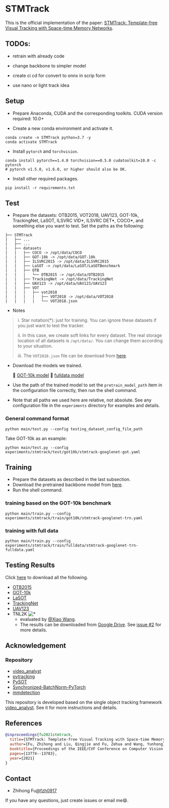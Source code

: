 # STMTrack
This is the official implementation of the paper: [STMTrack: Template-free Visual Tracking with Space-time Memory Networks](https://arxiv.org/abs/2104.00324).
 
## TODOs:
* retrain with already code

* change backbone to simpler model 

* create ci cd for convert to onnx in scrip form 

* use nano or light track idea 





## Setup
* Prepare Anaconda, CUDA and the corresponding toolkits. CUDA version required: 10.0+

* Create a new conda environment and activate it.
```Shell
conda create -n STMTrack python=3.7 -y
conda activate STMTrack
```

* Install `pytorch` and `torchvision`.
```Shell
conda install pytorch==1.4.0 torchvision==0.5.0 cudatoolkit=10.0 -c pytorch
# pytorch v1.5.0, v1.6.0, or higher should also be OK. 
```

* Install other required packages.
```Shell
pip install -r requirements.txt
```

## Test
* Prepare the datasets: OTB2015, VOT2018, UAV123, GOT-10k, TrackingNet, LaSOT, ILSVRC VID*, ILSVRC DET*, COCO*, and something else you want to test. Set the paths as the following: 
```Shell
├── STMTrack
|   ├── ...
|   ├── ...
|   ├── datasets
|   |   ├── COCO -> /opt/data/COCO
|   |   ├── GOT-10k -> /opt/data/GOT-10k
|   |   ├── ILSVRC2015 -> /opt/data/ILSVRC2015
|   |   ├── LaSOT -> /opt/data/LaSOT/LaSOTBenchmark
|   |   ├── OTB
|   |   |   └── OTB2015 -> /opt/data/OTB2015
|   |   ├── TrackingNet -> /opt/data/TrackingNet
|   |   ├── UAV123 -> /opt/data/UAV123/UAV123
|   |   ├── VOT
|   |   |   ├── vot2018
|   |   |   |   ├── VOT2018 -> /opt/data/VOT2018
|   |   |   |   └── VOT2018.json
```
* Notes

> i. Star notation(*): just for training. You can ignore these datasets if you just want to test the tracker.
> 
> ii. In this case, we create soft links for every dataset. The real storage location of all datasets is `/opt/data/`. You can change them according to your situation.
> 
> iii. The `VOT2018.json` file can be download from [here](https://drive.google.com/file/d/15iXOqZhPAJ-EnaMTLUsJkwMsUCneUq4V/view?usp=sharing).

* Download the models we trained.
    
    :paperclip: [GOT-10k model](https://drive.google.com/file/d/1AT6SAieig8oNQ-MJ6dUhCfgYCyJEdxfj/view?usp=sharing)
    :paperclip: [fulldata model](https://drive.google.com/file/d/1w7nhGZR53FQnh3fVbIcbj08hxa2Zjvub/view?usp=sharing)


* Use the path of the trained model to set the `pretrain_model_path` item in the configuration file correctly, then run the shell command.


* Note that all paths we used here are relative, not absolute. See any configuration file in the `experiments` directory for examples and details.

### General command format
```Shell
python main/test.py --config testing_dataset_config_file_path
```

Take GOT-10k as an example:
```Shell
python main/test.py --config experiments/stmtrack/test/got10k/stmtrack-googlenet-got.yaml
```

## Training
* Prepare the datasets as described in the last subsection.
* Download the pretrained backbone model from [here](https://drive.google.com/file/d/1IaupGGr1Tn3L5e3IVUyB_7CJUNcYx3Vh/view?usp=sharing).
* Run the shell command.

### training based on the GOT-10k benchmark
```Shell
python main/train.py --config experiments/stmtrack/train/got10k/stmtrack-googlenet-trn.yaml
```

### training with full data
```Shell
python main/train.py --config experiments/stmtrack/train/fulldata/stmtrack-googlenet-trn-fulldata.yaml
```

## Testing Results
Click [here](https://drive.google.com/drive/folders/1BVSUEJjvYW_KjPcn-IKQrDafB_cGwaAm?usp=sharing) to download all the following.
* [OTB2015](https://drive.google.com/file/d/1y3eQ0A07uECOUjOp5NIh9f8xOScvzzIe/view?usp=sharing)
* [GOT-10k](https://drive.google.com/file/d/17wQ9lvEa4jLhv72TZatw03EHUx9UgTcA/view?usp=sharing)
* [LaSOT](https://drive.google.com/file/d/1kjRCv6AXdabJtj71vrNvem0_6rdV9MqY/view?usp=sharing)
* [TrackingNet](https://drive.google.com/file/d/1obMqcdxz7XTTUugdkAOd2Jblk5p1i2gZ/view?usp=sharing)
* [UAV123](https://drive.google.com/file/d/1_xH8Rz-d5YH0ytjUtbP8JQDt8T2C7Rb9/view?usp=sharing)
* TNL2K ![*](https://img.shields.io/static/v1?label=new_dataset&message=@CVPR2021&color=brightgreen)
  * evaluated by [@Xiao Wang](https://github.com/wangxiao5791509).
  * The results can be downloaded from [Google Drive](https://drive.google.com/file/d/19ak6pShcpNkcrDS2ocICFXCdohH4IShe/view?usp=sharing). See [issue #2](https://github.com/fzh0917/STMTrack/issues/2) for more details.

## Acknowledgement
### Repository

* [video_analyst](https://github.com/MegviiDetection/video_analyst)
* [pytracking](https://github.com/visionml/pytracking)
* [PySOT](https://github.com/STVIR/pysot)
* [Synchronized-BatchNorm-PyTorch](https://github.com/vacancy/Synchronized-BatchNorm-PyTorch)
* [mmdetection](https://github.com/open-mmlab/mmdetection)

This repository is developed based on the single object tracking framework [video_analyst](https://github.com/MegviiDetection/video_analyst). See it for more instructions and details.


## References
```Bibtex
@inproceedings{fu2021stmtrack,
  title={STMTrack: Template-free Visual Tracking with Space-time Memory Networks},
  author={Fu, Zhihong and Liu, Qingjie and Fu, Zehua and Wang, Yunhong},
  booktitle={Proceedings of the IEEE/CVF Conference on Computer Vision and Pattern Recognition},
  pages={13774--13783},
  year={2021}
}
```

## Contact
* Zhihong Fu[@fzh0917](https://github.com/fzh0917)

If you have any questions, just create issues or email me:smile:.
